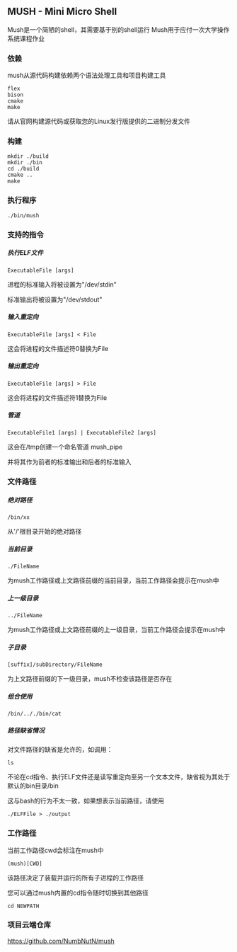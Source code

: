 ## MUSH - Mini Micro Shell

Mush是一个简陋的shell，其需要基于别的shell运行
Mush用于应付一次大学操作系统课程作业

### 依赖

mush从源代码构建依赖两个语法处理工具和项目构建工具

```
flex
bison
cmake
make
```

请从官网构建源代码或获取您的Linux发行版提供的二进制分发文件



### 构建

```
mkdir ./build
mkdir ./bin
cd ./build
cmake ..
make
```



### 执行程序

```
./bin/mush
```



### 支持的指令

##### 执行ELF文件

```
ExecutableFile [args]
```

进程的标准输入将被设置为"/dev/stdin"

标准输出将被设置为"/dev/stdout"



##### 输入重定向

```
ExecutableFile [args] < File
```

这会将进程的文件描述符0替换为File



##### 输出重定向

```
ExecutableFile [args] > File
```

这会将进程的文件描述符1替换为File



##### 管道

```
ExecutableFile1 [args] | ExecutableFile2 [args]
```

这会在/tmp创建一个命名管道 mush_pipe

并将其作为前者的标准输出和后者的标准输入



### 文件路径

##### 绝对路径

```
/bin/xx
```

从'/'根目录开始的绝对路径



##### 当前目录

```
./FileName
```

为mush工作路径或上文路径前缀的当前目录，当前工作路径会提示在mush中



##### 上一级目录

```
../FileName
```

为mush工作路径或上文路径前缀的上一级目录，当前工作路径会提示在mush中



##### 子目录

```
[suffix]/subDirectory/FileName
```

为上文路径前缀的下一级目录，mush不检查该路径是否存在



##### 组合使用

```
/bin/.././bin/cat
```



##### 路径缺省情况

对文件路径的缺省是允许的，如调用：

```
ls
```

不论在cd指令、执行ELF文件还是读写重定向至另一个文本文件，缺省视为其处于默认的bin目录/bin

这与bash的行为不太一致，如果想表示当前路径，请使用

```
./ELFFile > ./output
```



### 工作路径

当前工作路径cwd会标注在mush中

```
(mush)[CWD]
```

该路径决定了装载并运行的所有子进程的工作路径

您可以通过mush内置的cd指令随时切换到其他路径

```
cd NEWPATH
```

### 项目云端仓库
https://github.com/NumbNutN/mush